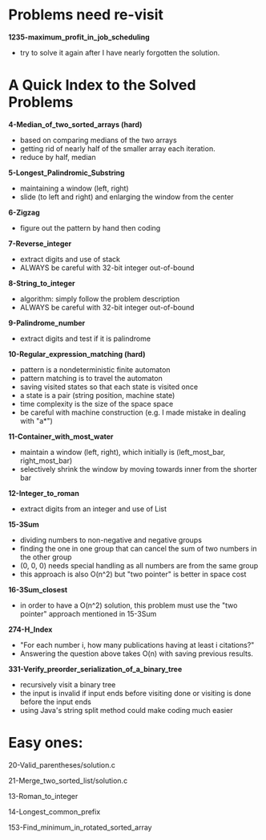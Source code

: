 # Problems need re-visit

**1235-maximum_profit_in_job_scheduling**
- try to solve it again after I have nearly forgotten the solution.

# A Quick Index to the Solved Problems 

**4-Median_of_two_sorted_arrays (hard)**
- based on comparing medians of the two arrays 
- getting rid of nearly half of the smaller array each iteration.
- reduce by half, median

**5-Longest_Palindromic_Substring**
- maintaining a window (left, right)
- slide (to left and right) and enlarging the window from the center

**6-Zigzag**
- figure out the pattern by hand then coding

**7-Reverse_integer**
- extract digits and use of stack
- ALWAYS be careful with 32-bit integer out-of-bound

**8-String_to_integer**
- algorithm: simply follow the problem description
- ALWAYS be careful with 32-bit integer out-of-bound

**9-Palindrome_number**
- extract digits and test if it is palindrome

**10-Regular_expression_matching (hard)**
-  pattern is a nondeterministic finite automaton
-  pattern matching is to travel the automaton
-  saving visited states so that each state is visited once
-  a state is a pair (string position, machine state)
-  time complexity is the size of the space space 
-  be careful with machine construction (e.g. I made mistake in dealing with "a*")

**11-Container_with_most_water**
- maintain a window (left, right), which initially is (left_most_bar, right_most_bar)
- selectively shrink the window by moving towards inner from the shorter bar

**12-Integer_to_roman**
- extract digits from an integer and use of List

**15-3Sum** 
- dividing numbers to non-negative and negative groups
- finding the one in one group that can cancel the sum of two numbers in the other group
- (0, 0, 0) needs special handling as all numbers are from the same group
- this approach is also O(n^2) but "two pointer" is better in space cost

**16-3Sum_closest**
- in order to have a O(n^2) solution, this problem must use the "two pointer" approach mentioned in 15-3Sum

**274-H_Index**
- "For each number i, how many publications having at least i citations?"
- Answering the question above takes O(n) with saving previous results.

**331-Verify_preorder_serialization_of_a_binary_tree**
- recursively visit a binary tree
- the input is invalid if input ends before visiting done or visiting is done before the input ends
- using Java's string split method could make coding much easier

# Easy ones:
20-Valid_parentheses/solution.c

21-Merge_two_sorted_list/solution.c

13-Roman_to_integer

14-Longest_common_prefix

153-Find_minimum_in_rotated_sorted_array